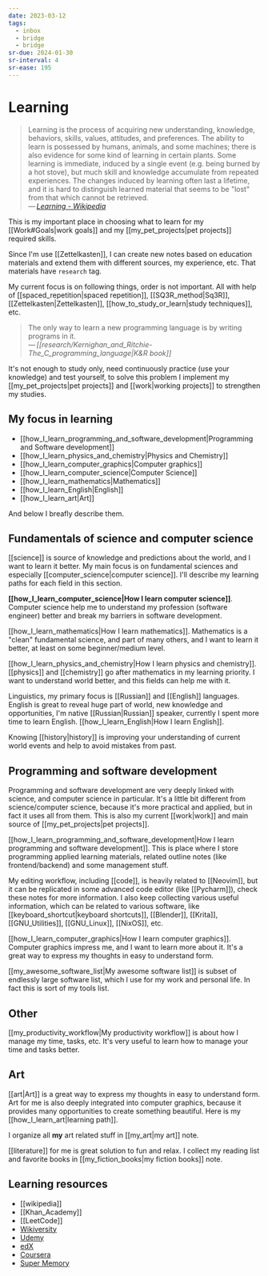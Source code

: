 ```yaml
---
date: 2023-03-12
tags:
  - inbox
  - bridge
  - bridge
sr-due: 2024-01-30
sr-interval: 4
sr-ease: 195
---
```


# Learning

> Learning is the process of acquiring new understanding, knowledge, behaviors,
> skills, values, attitudes, and preferences. The ability to learn is possessed
> by humans, animals, and some machines; there is also evidence for some kind of
> learning in certain plants. Some learning is immediate, induced by a single
> event (e.g. being burned by a hot stove), but much skill and knowledge
> accumulate from repeated experiences. The changes induced by learning often
> last a lifetime, and it is hard to distinguish learned material that seems to
> be "lost" from that which cannot be retrieved.\
> — <cite>[Learning - Wikipedia](https://en.wikipedia.org/wiki/Learning)</cite>

This is my important place in choosing what to learn for my [[Work#Goals|work
goals]] and my [[my_pet_projects|pet projects]] required skills.

Since I'm use [[Zettelkasten]], I can create new notes based on education
materials and extend them with different sources, my experience, etc. That
materials have `research` tag.

My current focus is on following things, order is not important. All with help
of [[spaced_repetition|spaced repetition]], [[SQ3R_method|Sq3R]],
[[Zettelkasten|Zettelkasten]], [[how_to_study_or_learn|study techniques]], etc.

> The only way to learn a new programming language is by writing programs
> in it.\
> — <cite>[[research/Kernighan_and_Ritchie-The_C_programming_language|K&R book]]</cite>

It's not enough to study only, need continuously practice (use your knowledge)
and test yourself, to solve this problem I implement my
[[my_pet_projects|pet projects]] and [[work|working projects]] to strengthen my
studies.

## My focus in learning

- [[how_I_learn_programming_and_software_development|Programming and Software development]]
- [[how_I_learn_physics_and_chemistry|Physics and Chemistry]]
- [[how_I_learn_computer_graphics|Computer graphics]]
- [[how_I_learn_computer_science|Computer Science]]
- [[how_I_learn_mathematics|Mathematics]]
- [[how_I_learn_English|English]]
- [[how_I_learn_art|Art]]

And below I breafly describe them.

## Fundamentals of science and computer science

[[science]] is source of knowledge and predictions about the world, and I want
to learn it better. My main focus is on fundamental sciences and especially
[[computer_science|computer science]]. I'll describe my learning paths for each
field in this section.

**[[how_I_learn_computer_science|How I learn computer science]]**.
Computer science help me to understand my profession (software engineer) better
and break my barriers in software development.

[[how_I_learn_mathematics|How I learn mathematics]]. Mathematics is a "clean"
fundamental science, and part of many others, and I want to learn it better, at
least on some beginner/medium level.

[[how_I_learn_physics_and_chemistry|How I learn physics and chemistry]].
[[physics]] and [[chemistry]] go after mathematics in my learning priority. I
want to understand world better, and this fields can help me with it.

Linguistics, my primary focus is [[Russian]] and [[English]] languages. English
is great to reveal huge part of world, new knowledge and opportunities, I'm
native [[Russian|Russian]] speaker, currently I spent more time to learn
English. [[how_I_learn_English|How I learn English]].

Knowing [[history|history]] is improving your understanding of current world
events and help to avoid mistakes from past.

## Programming and software development

Programming and software development are very deeply linked with science, and
computer science in particular. It's a little bit different from
science/computer science, because it's more practical and applied, but in fact
it uses all from them. This is also my current [[work|work]] and main source of
[[my_pet_projects|pet projects]].

[[how_I_learn_programming_and_software_development|How I learn programming and software development]].
This is place where I store programming applied learning materials, related
outline notes (like frontend/backend) and some management stuff.

My editing workflow, including [[code]], is heavily related to [[Neovim]],
but it can be replicated in some advanced code editor (like [[Pycharm]]), check
these notes for more information. I also keep collecting various useful
information, which can be related to various software, like
[[keyboard_shortcut|keyboard shortcuts]], [[Blender]], [[Krita]],
[[GNU_Utilities]], [[GNU_Linux]], [[NixOS]], etc.

[[how_I_learn_computer_graphics|How I learn computer graphics]]. Computer
graphics impress me, and I want to learn more about it. It's a great way to
express my thoughts in easy to understand form.

[[my_awesome_software_list|My awesome software list]] is subset of endlessly
large software list, which I use for my work and personal life. In fact this is
sort of my tools list.

## Other

[[my_productivity_workflow|My productivity workflow]] is about how I manage my
time, tasks, etc. It's very useful to learn how to manage your time and tasks
better.

## Art

[[art|Art]] is a great way to express my thoughts in easy to understand form.
Art for me is also deeply integrated into computer graphics, because it provides
many opportunities to create something beautiful. Here is my
[[how_I_learn_art|learning path]].

I organize all **my** art related stuff in [[my_art|my art]] note.

[[literature]] for me is great solution to fun and relax. I collect my reading
list and favorite books in [[my_fiction_books|my fiction books]] note.

## Learning resources

- [[wikipedia]]
- [[Khan_Academy]]
- [[LeetCode]]
- [Wikiversity](https://www.wikiversity.org/)
- [Udemy](https://www.udemy.com/)
- [edX](https://www.edx.org/)
- [Coursera](https://www.coursera.org/)
- [Super Memory](https://www.super-memory.com/)
